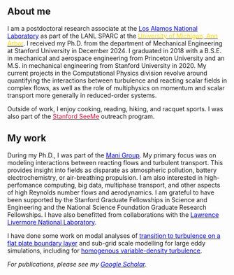 ## About me

I am a postdoctoral research associate at the [<span style="color:blue">Los Alamos National Laboratory</span>](https://www.lanl.gov) as part of the LANL SPARC at the [<span style="color:gold;">University of Michigan, Ann Arbor</span>](https://umich.edu). I received my Ph.D. from the department of Mechanical Engineering at Stanford University in December 2024. I graduated in 2018 with a B.S.E. in mechanical and aerospace engineering from Princeton University and an M.S. in mechanical engineering from Stanford University in 2020. My current projects in the Computational Physics division revolve around quantifying the interactions between turbulence and reacting scalar fields in complex flows, as well as the role of multiphysics on momentum and scalar transport more generally in reduced-order systems. 

Outside of work, I enjoy cooking, reading, hiking, and racquet sports. I was also part of the [<span style="color:crimson;">Stanford SeeMe</span>](https://seeme.stanford.edu) outreach program.

## My work

During my Ph.D., I was part of the [<span style="color:blue">Mani Group</span>](https://www.stanford.edu/~alimani). My primary focus was on modeling interactions between reacting flows and turbulent transport. This provides insight into fields as disparate as atmospheric pollution, battery electrochemistry, or air-breathing propulsion. I am also interested in high-perfomance computing, big data, multiphase transport, and other aspects of high Reynolds number flows and aerodynamics. I am grateful to have been supported by the Stanford Graduate Fellowships in Science and Engineering and the National Science Foundation Graduate Research Fellowships. I have also benefitted from collaborations with the [<span style="color:blue">Lawrence Livermore National Laboratory</span>](https://sd.llnl.gov).

I have done some work on modal analyses of [<span style="color:blue">transition to turbulence on a flat plate boundary layer</span>](./assets/docs/transition.pdf) and sub-grid scale modelling for large eddy simulations, including for [<span style="color:blue">homogenous variable-density turbulence</span>](./assets/docs/homogenous.pdf).

_For publications, please see my [<span style="color:blue">Google Scholar</span>](https://scholar.google.com/citations?user=LCY03RAAAAAJ&hl)._
